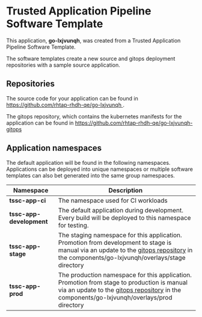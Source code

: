 # Trusted Application Pipeline Software Template

This application, **go-lxjvunqh**, was created from a Trusted Application Pipeline Software Template.

The software templates create a new source and gitops deployment repositories with a sample source application. 

## Repositories

The source code for your application can be found in [https://github.com/rhtap-rhdh-qe/go-lxjvunqh ](https://github.com/rhtap-rhdh-qe/go-lxjvunqh ).
 
The gitops repository, which contains the kubernetes manifests for the application can be found in 
[https://github.com/rhtap-rhdh-qe/go-lxjvunqh-gitops ](https://github.com/rhtap-rhdh-qe/go-lxjvunqh-gitops ) 

## Application namespaces 

The default application will be found in the following namespaces. Applications can be deployed into unique namespaces or multiple software templates can also bet generated into the same group namespaces.  

|  Namespace   |  Description   |  
| -------- | -------- |
| **tssc-app-ci** | The namespace used for CI workloads |
| **tssc-app-development** | The default application during development. Every build will be deployed to this namespace for testing. |
| **tssc-app-stage** | The staging namespace for this application. Promotion from development to stage is manual via an update to the [gitops repository](https://github.com/rhtap-rhdh-qe/go-lxjvunqh-gitops ) in the components/go-lxjvunqh/overlays/stage directory |
| **tssc-app-prod** | The production namespace for this application. Promotion from stage to production is manual via an update to the [gitops repository](https://github.com/rhtap-rhdh-qe/go-lxjvunqh-gitops ) in the components/go-lxjvunqh/overlays/prod directory |